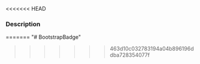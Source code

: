 <<<<<<< HEAD
### Description
=======
"# BootstrapBadge" 
>>>>>>> 463d10c032783194a04b896196ddba728354077f
